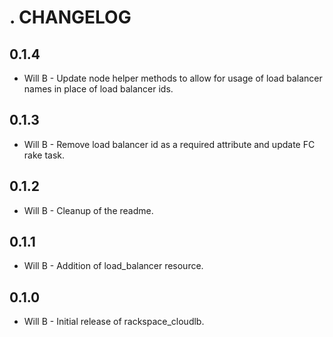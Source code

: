 . CHANGELOG
===========

0.1.4
-----
- Will B - Update node helper methods to allow for usage of load balancer names in
           place of load balancer ids.

0.1.3
-----
- Will B - Remove load balancer id as a required attribute and update FC rake task.

0.1.2
-----
- Will B - Cleanup of the readme.

0.1.1
-----
- Will B - Addition of load_balancer resource.

0.1.0
-----
- Will B - Initial release of rackspace_cloudlb.
